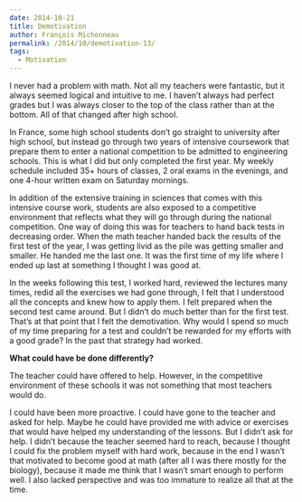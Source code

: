 ```yaml
---
date: 2014-10-21
title: Demotivation
author: François Michonneau
permalink: /2014/10/demotivation-13/
tags:
  - Motivation
---
```

I never had a problem with math. Not all my teachers were fantastic, but it always seemed logical and intuitive to me. I haven&#8217;t always had perfect grades but I was always closer to the top of the class rather than at the bottom. All of that changed after high school.

In France, some high school students don&#8217;t go straight to university after high school, but instead go through two years of intensive coursework that prepare them to enter a national competition to be admitted to engineering schools. This is what I did but only completed the first year. My weekly schedule included 35+ hours of classes, 2 oral exams in the evenings, and one 4-hour written exam on Saturday mornings.

In addition of the extensive training in sciences that comes with this intensive course work, students are also exposed to a competitive environment that reflects what they will go through during the national competition. One way of doing this was for teachers to hand back tests in decreasing order. When the math teacher handed back the results of the first test of the year, I was getting livid as the pile was getting smaller and smaller. He handed me the last one. It was the first time of my life where I ended up last at something I thought I was good at.

In the weeks following this test, I worked hard, reviewed the lectures many times, redid all the exercises we had gone through, I felt that I understood all the concepts and knew how to apply them. I felt prepared when the second test came around. But I didn&#8217;t do much better than for the first test. That&#8217;s at that point that I felt the demotivation. Why would I spend so much of my time preparing for a test and couldn&#8217;t be rewarded for my efforts with a good grade? In the past that strategy had worked.

**What could have be done differently?**

The teacher could have offered to help. However, in the competitive environment of these schools it was not something that most teachers would do. 

I could have been more proactive. I could have gone to the teacher and asked for help. Maybe he could have provided me with advice or exercises that would have helped my understanding of the lessons. But I didn&#8217;t ask for help. I didn&#8217;t because the teacher seemed hard to reach, because I thought I could fix the problem myself with hard work, because in the end I wasn&#8217;t that motivated to become good at math (after all I was there mostly for the biology), because it made me think that I wasn&#8217;t smart enough to perform well. I also lacked perspective and was too immature to realize all that at the time.
